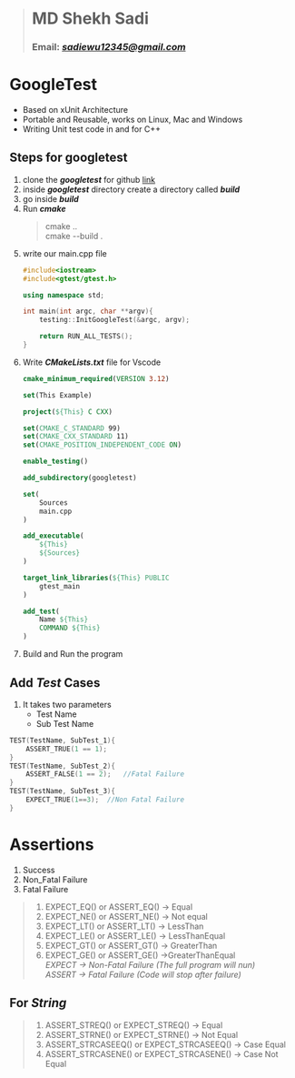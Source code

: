 ># MD Shekh Sadi
> ### **Email:** ***sadiewu12345@gmail.com***

# GoogleTest

- Based on xUnit Architecture
- Portable and Reusable, works on Linux, Mac and Windows
- Writing Unit test code in and for C++

## Steps for googletest
1. clone the ***googletest*** for github
    <a href="https://github.com/google/googletest.git" target="_blank">link</a>
2. inside ***googletest*** directory create a directory called ***build***
3. go inside ***build***
4. Run ***cmake***
    > cmake ..  
    > cmake --build .
5. write our main.cpp file  
    ``` cpp  
    #include<iostream>  
    #include<gtest/gtest.h>  

    using namespace std;

    int main(int argc, char **argv){
        testing::InitGoogleTest(&argc, argv);

        return RUN_ALL_TESTS();
    }
    ```
6. Write ***CMakeLists.txt*** file for Vscode
    ``` cmake
    cmake_minimum_required(VERSION 3.12)

    set(This Example)

    project(${This} C CXX)

    set(CMAKE_C_STANDARD 99)
    set(CMAKE_CXX_STANDARD 11)
    set(CMAKE_POSITION_INDEPENDENT_CODE ON)

    enable_testing()

    add_subdirectory(googletest)

    set(
        Sources 
        main.cpp
    )

    add_executable(
        ${This}
        ${Sources}
    )

    target_link_libraries(${This} PUBLIC
        gtest_main
    )

    add_test(
        Name ${This}
        COMMAND ${This}
    )
    ```
7. Build and Run the program

## Add ***Test*** Cases
 
1. It takes two parameters
    - Test Name
    - Sub Test Name
```cpp
TEST(TestName, SubTest_1){
    ASSERT_TRUE(1 == 1);    
}
TEST(TestName, SubTest_2){
    ASSERT_FALSE(1 == 2);   //Fatal Failure
}
TEST(TestName, SubTest_3){
    EXPECT_TRUE(1==3);  //Non Fatal Failure
}
```

# Assertions
1. Success
2. Non_Fatal Failure
3. Fatal Failure

> 1. EXPECT_EQ() or ASSERT_EQ() -> Equal
> 2. EXPECT_NE() or ASSERT_NE() -> Not equal
> 3. EXPECT_LT() or ASSERT_LT() -> LessThan
> 4. EXPECT_LE() or ASSERT_LE() -> LessThanEqual
> 5. EXPECT_GT() or ASSERT_GT() -> GreaterThan
> 6. EXPECT_GE() or ASSERT_GE() ->GreaterThanEqual  
> *EXPECT -> Non-Fatal Failure (The full program will nun)*   
> *ASSERT -> Fatal Failure (Code will stop after failure)*
## For ***String***
> 1. ASSERT_STREQ() or EXPECT_STREQ() -> Equal
> 2. ASSERT_STRNE() or EXPECT_STRNE() -> Not Equal
> 3. ASSERT_STRCASEEQ() or EXPECT_STRCASEEQ() -> Case Equal
> 4. ASSERT_STRCASENE() or EXPECT_STRCASENE() -> Case Not Equal
